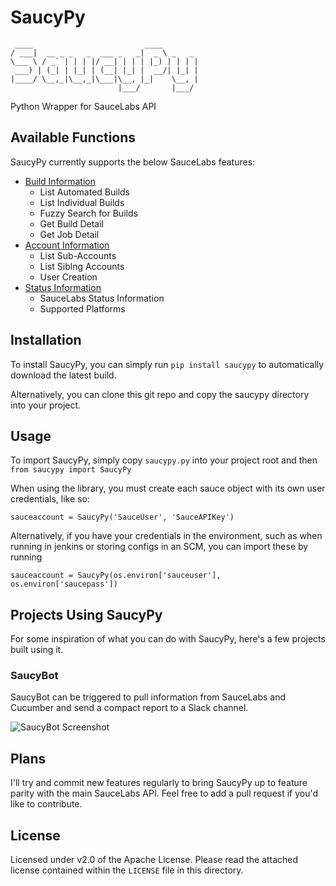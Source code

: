 # SaucyPy
```
 ____                         ____        
/ ___|  __ _ _   _  ___ _   _|  _ \ _   _ 
\___ \ / _` | | | |/ __| | | | |_) | | | |
 ___) | (_| | |_| | (__| |_| |  __/| |_| |
|____/ \__,_|\__,_|\___|\__, |_|    \__, |
                        |___/       |___/ 
```
Python Wrapper for SauceLabs API

## Available Functions
SaucyPy currently supports the below SauceLabs features:

* [Build Information](docs/builds.md)
  * List Automated Builds
  * List Individual Builds
  * Fuzzy Search for Builds
  * Get Build Detail
  * Get Job Detail
* [Account Information](docs/accounts.md)
  * List Sub-Accounts
  * List Siblng Accounts
  * User Creation
* [Status Information](docs/status.md)
  * SauceLabs Status Information
  * Supported Platforms

## Installation
To install SaucyPy, you can simply run `pip install saucypy` to automatically download the latest build.

Alternatively, you can clone this git repo and copy the saucypy directory into your project.

## Usage
To import SaucyPy, simply copy `saucypy.py` into your project root and then `from saucypy import SaucyPy`

When using the library, you must create each sauce object with its own user credentials, like so:

`sauceaccount = SaucyPy('SauceUser', 'SauceAPIKey')`

Alternatively, if you have your credentials in the environment, such as when running in jenkins or storing configs in an SCM, you can import these by running

`sauceaccount = SaucyPy(os.environ['sauceuser'], os.environ['saucepass'])`

## Projects Using SaucyPy
For some inspiration of what you can do with SaucyPy, here's a few projects built using it.

### SaucyBot
SaucyBot can be triggered to pull information from SauceLabs and Cucumber and send a compact report to a Slack channel.

![SaucyBot Screenshot](https://ewenmccahon.me/cloud/files/4f093ff108.png)

## Plans
I'll try and commit new features regularly to bring SaucyPy up to feature parity with the main SauceLabs API. Feel free to add a pull request if you'd like to contribute.

## License
Licensed under v2.0 of the Apache License. Please read the attached license contained within the `LICENSE` file in this directory.
